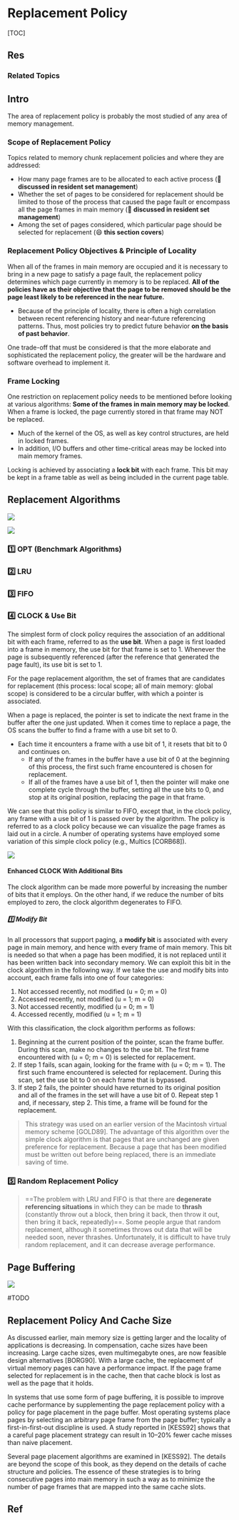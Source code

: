 # Replacement Policy

[TOC]



## Res
### Related Topics



## Intro
The area of replacement policy is probably the most studied of any area of memory management. 


### Scope of Replacement Policy
Topics related to memory chunk replacement policies and where they are addressed: 
- How many page frames are to be allocated to each active process (🔔 **discussed in resident set management**)
- Whether the set of pages to be considered for replacement should be limited to those of the process that caused the page fault or encompass all the page frames in main memory (🔔 **discussed in resident set management**)
- Among the set of pages considered, which particular page should be selected for replacement (😄 **this section covers**)


### Replacement Policy Objectives & Principle of Locality
When all of the frames in main memory are occupied and it is necessary to bring in a new page to satisfy a page fault, the replacement policy determines which page currently in memory is to be replaced. **All of the policies have as their objective that the page to be removed should be the page least likely to be referenced in the near future.** 
- Because of the principle of locality, there is often a high correlation between recent referencing history and near-future referencing patterns. Thus, most policies try to predict future behavior **on the basis of past behavior**. 

One trade-off that must be considered is that the more elaborate and sophisticated the replacement policy, the greater will be the hardware and software overhead to implement it.


### Frame Locking
One restriction on replacement policy needs to be mentioned before looking at various algorithms: **Some of the frames in main memory may be locked**. When a frame is locked, the page currently stored in that frame may NOT be replaced.

- Much of the kernel of the OS, as well as key control structures, are held in locked frames. 
- In addition, I/O buffers and other time-critical areas may be locked into main memory frames.

Locking is achieved by associating a **lock bit** with each frame. This bit may be kept in a frame table as well as being included in the current page table.



## Replacement Algorithms
![](../../../../../../../Assets/Pics/Screenshot%202023-05-11%20at%202.45.26%20PM.png)

![](../../../../../../../Assets/Pics/Screenshot%202023-05-11%20at%203.20.03%20PM.png)


### 1️⃣ OPT (Benchmark Algorithms)


### 2️⃣ LRU


### 3️⃣ FIFO


### 4️⃣ CLOCK & Use Bit
The simplest form of clock policy requires the association of an additional bit with each frame, referred to as the **use bit**. When a page is first loaded into a frame in memory, the use bit for that frame is set to 1. Whenever the page is subsequently referenced (after the reference that generated the page fault), its use bit is set to 1. 

For the page replacement algorithm, the set of frames that are candidates for replacement (this process: local scope; all of main memory: global scope) is considered to be a circular buffer, with which a pointer is associated.

When a page is replaced, the pointer is set to indicate the next frame in the buffer after the one just updated. When it comes time to replace a page, the OS scans the buffer to find a frame with a use bit set to 0.
- Each time it encounters a frame with a use bit of 1, it resets that bit to 0 and continues on. 
	- If any of the frames in the buffer have a use bit of 0 at the beginning of this process, the first such frame encountered is chosen for replacement. 
	- If all of the frames have a use bit of 1, then the pointer will make one complete cycle through the buffer, setting all the use bits to 0, and stop at its original position, replacing the page in that frame.

We can see that this policy is similar to FIFO, except that, in the clock policy, any frame with a use bit of 1 is passed over by the algorithm. The policy is referred to as a clock policy because we can visualize the page frames as laid out in a circle. A number of operating systems have employed some variation of this simple clock policy (e.g., Multics [CORB68]).

![](../../../../../../../Assets/Pics/Screenshot%202023-05-11%20at%203.20.15%20PM.png)


#### Enhanced CLOCK With Additional Bits
The clock algorithm can be made more powerful by increasing the number of bits that it employs. On the other hand, if we reduce the number of bits employed to zero, the clock algorithm degenerates to FIFO.

##### 1️⃣ Modify Bit
In all processors that support paging, a **modify bit** is associated with every page in main memory, and hence with every frame of main memory. This bit is needed so that when a page has been modified, it is not replaced until it has been written back into secondary memory. We can exploit this bit in the clock algorithm in the following way. If we take the use and modify bits into account, each frame falls into one of four categories:
1. Not accessed recently, not modified (u = 0; m = 0)
2. Accessed recently, not modified (u = 1; m = 0)
3. Not accessed recently, modified (u = 0; m = 1)
4. Accessed recently, modified (u = 1; m = 1) 

With this classification, the clock algorithm performs as follows:
1. Beginning at the current position of the pointer, scan the frame buffer. During this scan, make no changes to the use bit. The first frame encountered with (u = 0; m = 0) is selected for replacement.
2. If step 1 fails, scan again, looking for the frame with (u = 0; m = 1). The first such frame encountered is selected for replacement. During this scan, set the use bit to 0 on each frame that is bypassed.
3. If step 2 fails, the pointer should have returned to its original position and all of the frames in the set will have a use bit of 0. Repeat step 1 and, if necessary, step 2. This time, a frame will be found for the replacement.

> This strategy was used on an earlier version of the Macintosh virtual memory scheme [GOLD89]. The advantage of this algorithm over the simple clock algorithm is that pages that are unchanged are given preference for replacement. Because a page that has been modified must be written out before being replaced, there is an immediate saving of time.


### 5️⃣ Random Replacement Policy

> ==The problem with LRU and FIFO is that there are **degenerate referencing situations** in which they can be made to **thrash** (constantly throw out a block, then bring it back, then throw it out, then bring it back, repeatedly)==. Some people argue that random replacement, although it sometimes throws out data that will be needed soon, never thrashes. Unfortunately, it is difficult to have truly random replacement, and it can decrease average performance.



## Page Buffering
![](../../../../../../../Assets/Pics/Screenshot%202023-06-19%20at%208.24.27%20PM.png)

#TODO 



## Replacement Policy And Cache Size
As discussed earlier, main memory size is getting larger and the locality of applications is decreasing. In compensation, cache sizes have been increasing. Large cache sizes, even multimegabyte ones, are now feasible design alternatives [BORG90]. With a large cache, the replacement of virtual memory pages can have a performance impact. If the page frame selected for replacement is in the cache, then that cache block is lost as well as the page that it holds.

In systems that use some form of page buffering, it is possible to improve cache performance by supplementing the page replacement policy with a policy for page placement in the page buffer. Most operating systems place pages by selecting an arbitrary page frame from the page buffer; typically a first-in-first-out discipline is used. A study reported in [KESS92] shows that a careful page placement strategy can result in 10–20% fewer cache misses than naive placement.

Several page placement algorithms are examined in [KESS92]. The details are beyond the scope of this book, as they depend on the details of cache structure and policies. The essence of these strategies is to bring consecutive pages into main memory in such a way as to minimize the number of page frames that are mapped into the same cache slots.



## Ref


